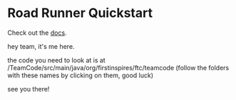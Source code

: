 # Road Runner Quickstart

Check out the [docs](https://rr.brott.dev/docs/v1-0/tuning/).

hey team, it's me here.

the code you need to look at is at /TeamCode/src/main/java/org/firstinspires/ftc/teamcode
(follow the folders with these names by clicking on them, good luck)


see you there!

